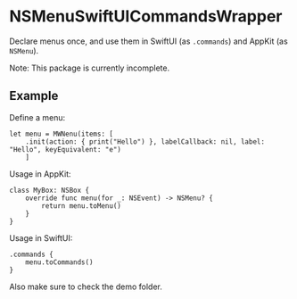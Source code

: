 #  NSMenuSwiftUICommandsWrapper

Declare menus once, and use them in SwiftUI (as `.commands`) and AppKit (as `NSMenu`).

Note: This package is currently incomplete.

## Example

Define a menu:
```
let menu = MWNenu(items: [
    .init(action: { print("Hello") }, labelCallback: nil, label: "Hello", keyEquivalent: "e")
    ]
```

Usage in AppKit:
```
class MyBox: NSBox {
    override func menu(for _: NSEvent) -> NSMenu? {
        return menu.toMenu()
    }
}
```

Usage in SwiftUI:
```
.commands {
    menu.toCommands()
}
```


Also make sure to check the demo folder.
